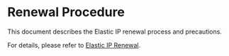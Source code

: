 # Renewal Procedure

This document describes the Elastic IP renewal process and precautions.

For details, please refer to [Elastic IP Renewal](../Operation-Guide/Elastic-IP-Management/Renew-Elastic-IP.md).
